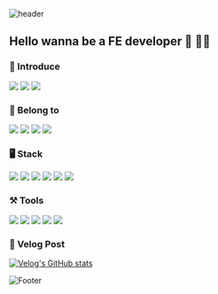 ![header](https://capsule-render.vercel.app/api?type=waving&color=auto&height=100&section=header&text=Uh_JaeO_Neul&fontSize=30)

## Hello wanna be a FE developer 👋 🧑‍💻

### 👻 Introduce

<a href="https://www.instagram.com/uh_jaeo_neul/"><img src="https://img.shields.io/badge/Instagram-FF00BF?style=flat-square&logo=Instagram&logoColor=white"/></a> <a href="https://velog.io/@jaeochoiii"><img src="https://img.shields.io/badge/Velog-01DFA5?style=flat-square&logo=Velog&logoColor=white"/></a> <a href="https://github.com/jaeochoii"><img src="https://img.shields.io/badge/Github-6E6E6E?style=flat-square&logo=Github&logoColor=white"/></a>


### 🏢 Belong to

<img src="https://img.shields.io/badge/Inha University-2E9AFE?style=flat-square&logo=university&logoColor=white"/> <img src="https://img.shields.io/badge/Computer Science Engineering-0B3861?style=flat-square&logo=computer&logoColor=white"/>
<img src="https://img.shields.io/badge/LIKELION10th-FF8000?style=flat-square&logo=likelion&logoColor=white"/> <img src="https://img.shields.io/badge/LIKELION11th-FF8000?style=flat-square&logo=likelion&logoColor=white"/>

### 🖥️ Stack
<img src="https://img.shields.io/badge/Html-045FB4?style=flat-square&logo=HTML5&logoColor=white"/> <img src="https://img.shields.io/badge/CSS-FE2E2E?style=flat-square&logo=Css3&logoColor=white"/> <img src="https://img.shields.io/badge/JavaScript-FFBF00?style=flat-square&logo=Javascript&logoColor=white"/> <img src="https://img.shields.io/badge/React-00BFFF?style=flat-square&logo=React&logoColor=white"/> <img src="https://img.shields.io/badge/C++-01DF74?style=flat-square&logo=C&logoColor=white"/> <img src="https://img.shields.io/badge/Python-2E64FE?style=flat-square&logo=Python&logoColor=white"/>

### ⚒️ Tools
<img src="https://img.shields.io/badge/VisualStudioCode-2E9AFE?style=flat-square&logo=VisualStudioCode&logoColor=white"/> <img src="https://img.shields.io/badge/Xcode-084B8A?style=flat-square&logo=Xcode&logoColor=white"/> <img src="https://img.shields.io/badge/Github-6E6E6E?style=flat-square&logo=Github&logoColor=white"/></a> <img src="https://img.shields.io/badge/Figma-FF0080?style=flat-square&logo=Figma&logoColor=white"/></a> <img src="https://img.shields.io/badge/Notion-FFFFFF?style=flat-square&logo=Notion&logoColor=black"/></a>

### 📝 Velog Post
[![Velog's GitHub stats](https://velog-readme-stats.vercel.app/api?name=jaeochoiii&color=dark)]([https://github.com/eungyeole/velog-readme-stats](https://velog.io/@jaeochoiii)) 

![Footer](https://capsule-render.vercel.app/api?type=waving&color=auto&height=120&section=footer)


<!--
**jaeochoii/jaeochoii** is a ✨ _special_ ✨ repository because its `README.md` (this file) appears on your GitHub profile.

Here are some ideas to get you started:

- 🔭 I’m currently working on ...
- 🌱 I’m currently learning ...
- 👯 I’m looking to collaborate on ...
- 🤔 I’m looking for help with ...
- 💬 Ask me about ...
- 📫 How to reach me: ...
- 😄 Pronouns: ...
- ⚡ Fun fact: ...
-->
